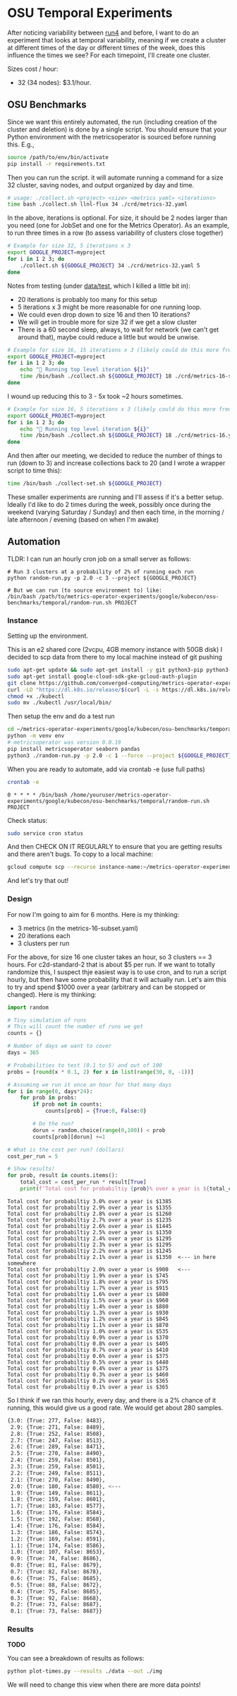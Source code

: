 # OSU Temporal Experiments

After noticing variability between [run4](run4) and before, I want to do an experiment that
looks at temporal variability, meaning if we create a cluster at different times of the day
or different times of the week, does this influence the times we see? For each timepoint,
I'll create one cluster.

Sizes cost / hour:

 - 32 (34 nodes): $3.1/hour.

## OSU Benchmarks

Since we want this entirely automated, the run (including creation of the cluster and deletion) is done
by a single script. You should ensure that your Python environment with the metricsoperator is sourced
before running this. E.g.,

```bash
source /path/to/env/bin/activate
pip install -r requirements.txt
```

Then you can run the script. it will automate running a command for a size 32 cluster, saving
nodes, and output organized by day and time.

```bash
# usage: ./collect.sh <project> <size> <metrics yaml> <iterations>
time bash ./collect.sh llnl-flux 34 ./crd/metrics-32.yaml
```

In the above, iterations is optional. For size, it should be 2 nodes larger than you need (one for JobSet and one for
the Metrics Operator). As an example, to run three times in a row (to assess variability of clusters close together)

```bash
# Example for size 32, 5 iterations x 3
export GOOGLE_PROJECT=myproject
for i in 1 2 3; do
    ./collect.sh ${GOOGLE_PROJECT} 34 ./crd/metrics-32.yaml 5
done
```

Notes from testing (under [data/test](data/test), which I killed a little bit in):

 - 20 iterations is probably too many for this setup
 - 5 iterations x 3 might be more reasonable for one running loop.
 - We could even drop down to size 16 and then 10 iterations?
 - We will get in trouble more for size 32 if we get a slow cluster
 - There is a 60 second sleep, always, to wait for network (we can't get around that), maybe could reduce a little but would be unwise.

```bash
# Example for size 16, 15 iterations x 3 (likely could do this more frequently)
export GOOGLE_PROJECT=myproject
for i in 1 2 3; do
    echo "🥞️ Running top level iteration ${i}"
    time /bin/bash ./collect.sh ${GOOGLE_PROJECT} 18 ./crd/metrics-16-subset.yaml 15
done
```

I wound up reducing this to 3 - 5x took ~2 hours sometimes.

```bash
# Example for size 16, 5 iterations x 3 (likely could do this more frequently)
export GOOGLE_PROJECT=myproject
for i in 1 2 3; do
    echo "🥞️ Running top level iteration ${i}"
    time /bin/bash ./collect.sh ${GOOGLE_PROJECT} 18 ./crd/metrics-16.yaml 3
done
```

And then after our meeting, we decided to reduce the number of things to run (down to 3) and increase collections back to 20
(and I wrote a wrapper script to time this):

```bash
time /bin/bash ./collect-set.sh ${GOOGLE_PROJECT}
```

These smaller experiments are running and I'll assess if it's a better setup. Ideally I'd like to do 2 times during the week, possibly
once during the weekend (varying Saturday / Sunday) and then each time, in the morning / late afternoon / evening (based on when I'm awake)

## Automation

TLDR: I can run an hourly cron job on a small server as follows:

```
# Run 3 clusters at a probability of 2% of running each run
python random-run.py -p 2.0 -c 3 --project ${GOOGLE_PROJECT}

# But we can run (to source environment to) like:
/bin/bash /path/to/metrics-operator-experiments/google/kubecon/osu-benchmarks/temporal/random-run.sh PROJECT
```

### Instance

Setting up the environment.

This is an e2 shared core (2vcpu, 4GB memory instance with 50GB disk)
I decided to scp data from there to my local machine instead of git pushing

```bash
sudo apt-get update && sudo apt-get install -y git python3-pip python3-venv cron
sudo apt-get install google-cloud-sdk-gke-gcloud-auth-plugin
git clone https://github.com/converged-computing/metrics-operator-experiments
curl -LO "https://dl.k8s.io/release/$(curl -L -s https://dl.k8s.io/release/stable.txt)/bin/linux/amd64/kubectl" 
chmod +x ./kubectl
sudo mv ./kubectl /usr/local/bin/
```

Then setup the env and do a test run

```bash
cd ~/metrics-operator-experiments/google/kubecon/osu-benchmarks/temporal
python -m venv env
# metricsoperator was version 0.0.19
pip install metricsoperator seaborn pandas
python3 ./random-run.py -p 2.0 -c 1 --force --project ${GOOGLE_PROJECT}
```

When you are ready to automate, add via crontab -e (use full paths)

```bash
crontab -e
```
```console
0 * * * * /bin/bash /home/youruser/metrics-operator-experiments/google/kubecon/osu-benchmarks/temporal/random-run.sh PROJECT
```

Check status:

```bash
sudo service cron status
```

And then CHECK ON IT REGULARLY to ensure that you are getting
results and there aren't bugs. To copy to a local machine:

```bash
gcloud compute scp --recurse instance-name:~/metrics-operator-experiments/google/kubecon/osu-benchmarks/temporal/data ./data
```

And let's try that out!

### Design

For now I'm going to aim for 6 months. Here is my thinking:

- 3 metrics (in the metrics-16-subset.yaml)
- 20 iterations each
- 3 clusters per run

For the above, for size 16 one cluster takes an hour, so 3 clusters == 3 hours. For 
c2d-standard-2 that is about $5 per run. If we want to totally randomize this, I suspect thje easiest way is to use cron, and to run a script hourly, but then have some probability that it will actually run. Let's aim this to try and spend $1000 over a year (arbitrary and can be stopped or changed). Here is my thinking:

```python
import random

# Tiny simulation of runs
# This will count the number of runs we get
counts = {}

# Number of days we want to cover
days = 365

# Probabilities to test (0.1 to 5) and out of 100
probs = [round(x * 0.1, 2) for x in list(range(30, 0, -1))]

# Assuming we run it once an hour for that many days
for i in range(0, days*24):
    for prob in probs:
        if prob not in counts:
            counts[prob] = {True:0, False:0}

        # Do the run?
        dorun = random.choice(range(0,100)) < prob
        counts[prob][dorun] +=1

# What is the cost per run? (dollars)
cost_per_run = 5

# Show results!
for prob, result in counts.items():
    total_cost = cost_per_run * result[True]
    print(f'Total cost for probabiltiy {prob}% over a year is ${total_cost}')
```
```console
Total cost for probabiltiy 3.0% over a year is $1385
Total cost for probabiltiy 2.9% over a year is $1355
Total cost for probabiltiy 2.8% over a year is $1260
Total cost for probabiltiy 2.7% over a year is $1235
Total cost for probabiltiy 2.6% over a year is $1445
Total cost for probabiltiy 2.5% over a year is $1350
Total cost for probabiltiy 2.4% over a year is $1295
Total cost for probabiltiy 2.3% over a year is $1295
Total cost for probabiltiy 2.2% over a year is $1245
Total cost for probabiltiy 2.1% over a year is $1350  <--- in here somewhere
Total cost for probabiltiy 2.0% over a year is $900   <---
Total cost for probabiltiy 1.9% over a year is $745
Total cost for probabiltiy 1.8% over a year is $795
Total cost for probabiltiy 1.7% over a year is $915
Total cost for probabiltiy 1.6% over a year is $880
Total cost for probabiltiy 1.5% over a year is $960
Total cost for probabiltiy 1.4% over a year is $880
Total cost for probabiltiy 1.3% over a year is $930
Total cost for probabiltiy 1.2% over a year is $845
Total cost for probabiltiy 1.1% over a year is $870
Total cost for probabiltiy 1.0% over a year is $535
Total cost for probabiltiy 0.9% over a year is $370
Total cost for probabiltiy 0.8% over a year is $405
Total cost for probabiltiy 0.7% over a year is $410
Total cost for probabiltiy 0.6% over a year is $375
Total cost for probabiltiy 0.5% over a year is $440
Total cost for probabiltiy 0.4% over a year is $375
Total cost for probabiltiy 0.3% over a year is $460
Total cost for probabiltiy 0.2% over a year is $365
Total cost for probabiltiy 0.1% over a year is $365
```

So I think if we ran this hourly, every day, and there is a 2% chance of it running, this
would give us a good rate.  We would get about 280 samples.

```bash
{3.0: {True: 277, False: 8483},
 2.9: {True: 271, False: 8489},
 2.8: {True: 252, False: 8508},
 2.7: {True: 247, False: 8513},
 2.6: {True: 289, False: 8471},
 2.5: {True: 270, False: 8490},
 2.4: {True: 259, False: 8501},
 2.3: {True: 259, False: 8501},
 2.2: {True: 249, False: 8511},
 2.1: {True: 270, False: 8490},
 2.0: {True: 180, False: 8580}, <---
 1.9: {True: 149, False: 8611},
 1.8: {True: 159, False: 8601},
 1.7: {True: 183, False: 8577},
 1.6: {True: 176, False: 8584},
 1.5: {True: 192, False: 8568},
 1.4: {True: 176, False: 8584},
 1.3: {True: 186, False: 8574},
 1.2: {True: 169, False: 8591},
 1.1: {True: 174, False: 8586},
 1.0: {True: 107, False: 8653},
 0.9: {True: 74, False: 8686},
 0.8: {True: 81, False: 8679},
 0.7: {True: 82, False: 8678},
 0.6: {True: 75, False: 8685},
 0.5: {True: 88, False: 8672},
 0.4: {True: 75, False: 8685},
 0.3: {True: 92, False: 8668},
 0.2: {True: 73, False: 8687},
 0.1: {True: 73, False: 8687}}
```

### Results

**TODO**

You can see a breakdown of results as follows:

```bash
python plot-times.py --results ./data --out ./img
```

We will need to change this view when there are more data points!

